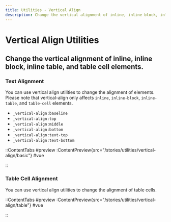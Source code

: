 ```yaml
---
title: Utilities - Vertical Align
description: Change the vertical alignment of inline, inline block, inline table, and table cell elements. 
---
```


# Vertical Align Utilities
## Change the vertical alignment of inline, inline block, inline table, and table cell elements. 

### Text Alignment
You can use vertical align utilities to change the alignment of elements. Please note that vertical-align only affects `inline`, `inline-block`, `inline-table`, and `table-cell` elements.

- `_vertical-align:baseline`
- `_vertical-align:top`
- `_vertical-align:middle`
- `_vertical-align:bottom`
- `_vertical-align:text-top`
- `_vertical-align:text-bottom`

::ContentTabs
#preview
:ContentPreview{src="/stories/utilities/vertical-align/basic"}
#vue
<!-- Autodocs{src="@inkline/inkline/stories/utilities/vertical-align/basic.vue" lang="vue"} -->
::

### Table Cell Alignment
You can use vertical align utilities to change the alignment of table cells.

::ContentTabs
#preview
:ContentPreview{src="/stories/utilities/vertical-align/table"}
#vue
<!-- Autodocs{src="@inkline/inkline/stories/utilities/vertical-align/table.vue" lang="vue"} -->
::
